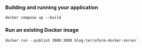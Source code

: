 ### Building and running your application

`docker compose up --build`

### Run an existing Docker image

`docker run --publish 3000:3000 blog-terraform-docker-server`